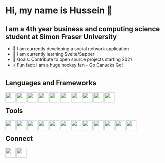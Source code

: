 # Hi, my name is Hussein 👋

## I am a 4th year business and computing science student at Simon Fraser University
- 🔭 I am currently developing a social network application
- 🌱 I am currently learning Svelte/Sapper
- 👯 Goals: Contribute to open source projects starting 2021
- ⚡ Fun fact: I am a huge hockey fan - Go Canucks Go!

## Languages and Frameworks
<img align="left" alt="" width="32" height="32" src="https://cdn.jsdelivr.net/npm/simple-icons@v3/icons/html5.svg" title="HTML5"/>
<img align="left" alt="" width="32" height="32" src="https://cdn.jsdelivr.net/npm/simple-icons@v3/icons/css3.svg" title="CSS3"/>
<img align="left" alt="" width="32" height="32" src="https://cdn.jsdelivr.net/npm/simple-icons@v3/icons/javascript.svg" title="JavaScript"/>
<img align="left" alt="" width="32" height="32" src="https://cdn.jsdelivr.net/npm/simple-icons@v3/icons/typescript.svg" title="TypeScript"/>
<img align="left" alt="" width="32" height="32" src="https://cdn.jsdelivr.net/npm/simple-icons@v3/icons/react.svg" title="React"/>
<img align="left" alt="" width="32" height="32" src="https://cdn.jsdelivr.net/npm/simple-icons@v3/icons/svelte.svg" title="Svelte"/>
<img align="left" alt="" width="32" height="32" src="https://cdn.jsdelivr.net/npm/simple-icons@v3/icons/node-dot-js.svg" title="Node.js"/>
<img align="left" alt="" width="32" height="32" src="https://cdn.jsdelivr.net/npm/simple-icons@v3/icons/python.svg" title="Python"/>
<img align="left" alt="" width="32" height="32" src="https://cdn.jsdelivr.net/npm/simple-icons@v3/icons/c.svg" title="C"/>
<img align="left" alt="" width="32" height="32" src="https://cdn.jsdelivr.net/npm/simple-icons@v3/icons/cplusplus.svg" title="C++"/>

<br/>

## Tools
<img align="left" alt="" width="32" height="32" src="https://cdn.jsdelivr.net/npm/simple-icons@v3/icons/visualstudiocode.svg" title="VS Code"/>
<img align="left" alt="" width="32" height="32" src="https://cdn.jsdelivr.net/npm/simple-icons@v3/icons/git.svg" title="Git"/>
<img align="left" alt="" width="32" height="32" src="https://cdn.jsdelivr.net/npm/simple-icons@v3/icons/figma.svg" title="Figma"/>
<img align="left" alt="" width="32" height="32" src="https://cdn.jsdelivr.net/npm/simple-icons@v3/icons/mongodb.svg" title="MongoDB"/>
<img align="left" alt="" width="32" height="32" src="https://cdn.jsdelivr.net/npm/simple-icons@v3/icons/firebase.svg" title="Firebase"/>
<img align="left" alt="" width="32" height="32" src="https://cdn.jsdelivr.net/npm/simple-icons@v3/icons/graphql.svg"/ title="GraphQL">
<img align="left" alt="" width="32" height="32" src="https://cdn.jsdelivr.net/npm/simple-icons@v3/icons/postman.svg" title="Postman"/>
<img align="left" alt="" width="32" height="32" src="https://cdn.jsdelivr.net/npm/simple-icons@v3/icons/heroku.svg" title="Heroku"/>
<img align="left" alt="" width="32" height="32" src="https://cdn.jsdelivr.net/npm/simple-icons@v3/icons/netlify.svg" title="Netlify"/>
<img align="left" alt="" width="32" height="32" src="https://cdn.jsdelivr.net/npm/simple-icons@v3/icons/windows.svg" title="Windows"/>
<img align="left" alt="" width="32" height="32" src="https://cdn.jsdelivr.net/npm/simple-icons@v3/icons/linux.svg" title="Linux"/>
<img align="left" alt="" width="32" height="32" src="https://cdn.jsdelivr.net/npm/simple-icons@v3/icons/microsoftoffice.svg" title="Office"/>

<br/>

## Connect
[<img align="left" alt="" width="32" height="32" src="https://cdn.jsdelivr.net/npm/simple-icons@v3/icons/linkedin.svg"/>][linkedin]
[<img align="left" alt="" width="32" height="32" src="https://cdn.jsdelivr.net/npm/simple-icons@v3/icons/twitter.svg"/>][twitter]

[linkedin]: https://www.linkedin.com/in/hfawazbc/
[twitter]: https://twitter.com/hfawazbc
